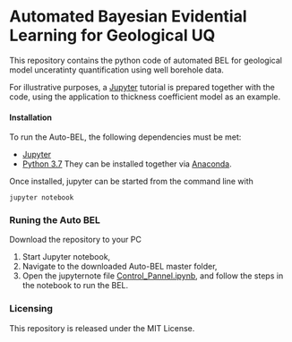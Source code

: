 # Automated Bayesian Evidential Learning for Geological UQ 

<p> This repository contains the python code of automated BEL for geological model unceratinty quantification using well borehole data.

For illustrative purposes, a [Jupyter](http://jupyter.org/) tutorial is prepared together with the code, using the application to thickness coefficient model as an example. 


#### Installation

To run the Auto-BEL, the following dependencies must be met:
* [Jupyter](http://jupyter.org/) 
* [Python 3.7](https://www.python.org/) 
They can be installed together via [Anaconda](https://www.anaconda.com/).

Once installed, jupyter can be started from the command line with

	jupyter notebook

### Runing the Auto BEL

Download the repository to your PC

1. Start Jupyter notebook,
2. Navigate to the downloaded Auto-BEL master folder, 
3. Open the jupyternote file [Control_Pannel.ipynb](https://github.com/sdyinzhen/Auto-BEL/blob/master/Auto-BEL_thickness_coeff.ipynb), and follow the steps in the notebook to run the BEL. 

### Licensing
This repository is released under the MIT License.

